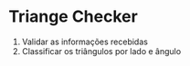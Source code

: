 # Triange Checker

1. Validar as informações recebidas
2. Classificar os triângulos por lado e ângulo